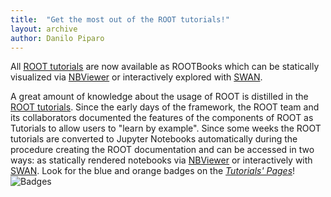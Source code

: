 ```yaml
---
title:  "Get the most out of the ROOT tutorials!"
layout: archive
author: Danilo Piparo
---
```


All [ROOT tutorials](https://root.cern.ch/doc/master/group__Tutorials.html) are now available
as ROOTBooks which can be statically visualized via [NBViewer](https://nbviewer.jupyter.org) or
interactively explored with [SWAN](https://swan.web.cern.ch).

A great amount of knowledge about the usage of ROOT is distilled in the [ROOT tutorials](https://root.cern.ch/doc/master/group__Tutorials.html). Since the early days of the framework, the ROOT team and its collaborators documented the features of the components of ROOT as Tutorials to allow users to "learn by example".
Since some weeks the ROOT tutorials are converted to Jupyter Notebooks automatically during the procedure creating the ROOT documentation and can be accessed in two ways: as statically rendered notebooks via [NBViewer](https://nbviewer.jupyter.org) or interactively with [SWAN](https://swan.web.cern.ch).
Look for the blue and orange badges on the [*Tutorials' Pages*](https://root.cern.ch/doc/master/group__Tutorials.html)!
![Badges](https://d35c7d8c.web.cern.ch/sites/d35c7d8c.web.cern.ch/files/badges.png)
